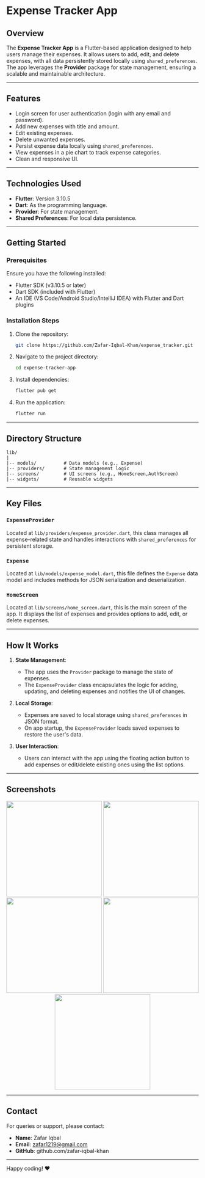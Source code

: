 # Expense Tracker App

## Overview
The **Expense Tracker App** is a Flutter-based application designed to help users manage their expenses. It allows users to add, edit, and delete expenses, with all data persistently stored locally using `shared_preferences`. The app leverages the **Provider** package for state management, ensuring a scalable and maintainable architecture.

---

## Features
- Login screen for user authentication (login with any email and password).
- Add new expenses with title and amount.
- Edit existing expenses.
- Delete unwanted expenses.
- Persist expense data locally using `shared_preferences`.
- View expenses in a pie chart to track expense categories.
- Clean and responsive UI.

---

## Technologies Used
- **Flutter**: Version 3.10.5
- **Dart**: As the programming language.
- **Provider**: For state management.
- **Shared Preferences**: For local data persistence.

---

## Getting Started

### Prerequisites
Ensure you have the following installed:
- Flutter SDK (v3.10.5 or later)
- Dart SDK (included with Flutter)
- An IDE (VS Code/Android Studio/IntelliJ IDEA) with Flutter and Dart plugins

### Installation Steps
1. Clone the repository:
   ```bash
   git clone https://github.com/Zafar-Iqbal-Khan/expense_tracker.git
   ```
2. Navigate to the project directory:
   ```bash
   cd expense-tracker-app
   ```
3. Install dependencies:
   ```bash
   flutter pub get
   ```
4. Run the application:
   ```bash
   flutter run
   ```

---

## Directory Structure
```
lib/
|
|-- models/          # Data models (e.g., Expense)
|-- providers/       # State management logic
|-- screens/         # UI screens (e.g., HomeScreen,AuthScreen)
|-- widgets/         # Reusable widgets
```

---

## Key Files

### `ExpenseProvider`
Located at `lib/providers/expense_provider.dart`, this class manages all expense-related state and handles interactions with `shared_preferences` for persistent storage.

### `Expense`
Located at `lib/models/expense_model.dart`, this file defines the `Expense` data model and includes methods for JSON serialization and deserialization.

### `HomeScreen`
Located at `lib/screens/home_screen.dart`, this is the main screen of the app. It displays the list of expenses and provides options to add, edit, or delete expenses.

---

## How It Works
1. **State Management**:
   - The app uses the `Provider` package to manage the state of expenses.
   - The `ExpenseProvider` class encapsulates the logic for adding, updating, and deleting expenses and notifies the UI of changes.

2. **Local Storage**:
   - Expenses are saved to local storage using `shared_preferences` in JSON format.
   - On app startup, the `ExpenseProvider` loads saved expenses to restore the user's data.

3. **User Interaction**:
   - Users can interact with the app using the floating action button to add expenses or edit/delete existing ones using the list options.


---
## Screenshots
<p align="center">

  <img src="https://github.com/user-attachments/assets/da3ac934-7227-4f7f-993c-a6a05ae5a2f4" width="250">
  <img src="https://github.com/user-attachments/assets/11e18d36-e4b1-4e94-bc8c-05c44c565466" width="250">
    <img src="https://github.com/user-attachments/assets/423aec31-8078-4aff-b0dd-30223be65df6" width="250">
      <img src="https://github.com/user-attachments/assets/1cb5656c-2e15-41be-b1b3-85fa8ffd2582" width="250">
     <img src="https://github.com/user-attachments/assets/90f34f7d-98e2-4211-afb3-91180504f53b" width="250">
  





 



  </p>

---

## Contact
For queries or support, please contact:
- **Name**: Zafar Iqbal
- **Email**: zafar1219@gmail.com
- **GitHub**: github.com/zafar-iqbal-khan

---

Happy coding! ❤️

